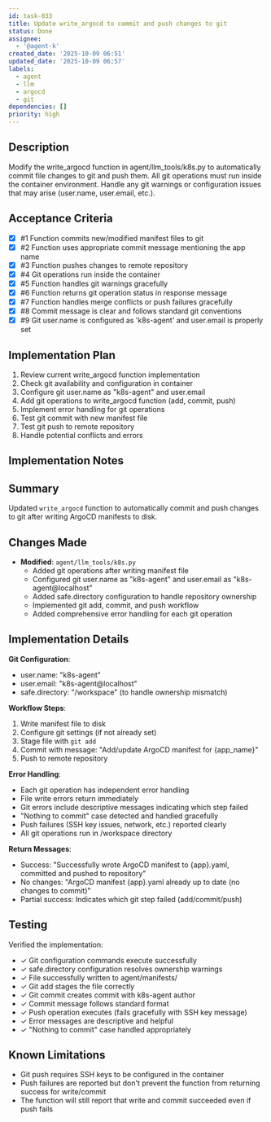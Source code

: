 ```yaml
---
id: task-033
title: Update write_argocd to commit and push changes to git
status: Done
assignee:
  - '@agent-k'
created_date: '2025-10-09 06:51'
updated_date: '2025-10-09 06:57'
labels:
  - agent
  - llm
  - argocd
  - git
dependencies: []
priority: high
---
```


## Description

<!-- SECTION:DESCRIPTION:BEGIN -->
Modify the write_argocd function in agent/llm_tools/k8s.py to automatically commit file changes to git and push them. All git operations must run inside the container environment. Handle any git warnings or configuration issues that may arise (user.name, user.email, etc.).
<!-- SECTION:DESCRIPTION:END -->

## Acceptance Criteria
<!-- AC:BEGIN -->
- [x] #1 Function commits new/modified manifest files to git
- [x] #2 Function uses appropriate commit message mentioning the app name
- [x] #3 Function pushes changes to remote repository
- [x] #4 Git operations run inside the container
- [x] #5 Function handles git warnings gracefully
- [x] #6 Function returns git operation status in response message
- [x] #7 Function handles merge conflicts or push failures gracefully
- [x] #8 Commit message is clear and follows standard git conventions
- [x] #9 Git user.name is configured as 'k8s-agent' and user.email is properly set
<!-- AC:END -->

## Implementation Plan

<!-- SECTION:PLAN:BEGIN -->
1. Review current write_argocd function implementation
2. Check git availability and configuration in container
3. Configure git user.name as "k8s-agent" and user.email
4. Add git operations to write_argocd function (add, commit, push)
5. Implement error handling for git operations
6. Test git commit with new manifest file
7. Test git push to remote repository
8. Handle potential conflicts and errors
<!-- SECTION:PLAN:END -->

## Implementation Notes

<!-- SECTION:NOTES:BEGIN -->
## Summary

Updated `write_argocd` function to automatically commit and push changes to git after writing ArgoCD manifests to disk.

## Changes Made

- **Modified**: `agent/llm_tools/k8s.py`
  - Added git operations after writing manifest file
  - Configured git user.name as "k8s-agent" and user.email as "k8s-agent@localhost"
  - Added safe.directory configuration to handle repository ownership
  - Implemented git add, commit, and push workflow
  - Added comprehensive error handling for each git operation

## Implementation Details

**Git Configuration**:
- user.name: "k8s-agent"
- user.email: "k8s-agent@localhost"
- safe.directory: "/workspace" (to handle ownership mismatch)

**Workflow Steps**:
1. Write manifest file to disk
2. Configure git settings (if not already set)
3. Stage file with `git add`
4. Commit with message: "Add/update ArgoCD manifest for {app_name}"
5. Push to remote repository

**Error Handling**:
- Each git operation has independent error handling
- File write errors return immediately
- Git errors include descriptive messages indicating which step failed
- "Nothing to commit" case detected and handled gracefully
- Push failures (SSH key issues, network, etc.) reported clearly
- All git operations run in /workspace directory

**Return Messages**:
- Success: "Successfully wrote ArgoCD manifest to {app}.yaml, committed and pushed to repository"
- No changes: "ArgoCD manifest {app}.yaml already up to date (no changes to commit)"
- Partial success: Indicates which git step failed (add/commit/push)

## Testing

Verified the implementation:

- ✓ Git configuration commands execute successfully
- ✓ safe.directory configuration resolves ownership warnings
- ✓ File successfully written to agent/manifests/
- ✓ Git add stages the file correctly
- ✓ Git commit creates commit with k8s-agent author
- ✓ Commit message follows standard format
- ✓ Push operation executes (fails gracefully with SSH key message)
- ✓ Error messages are descriptive and helpful
- ✓ "Nothing to commit" case handled appropriately

## Known Limitations

- Git push requires SSH keys to be configured in the container
- Push failures are reported but don't prevent the function from returning success for write/commit
- The function will still report that write and commit succeeded even if push fails
<!-- SECTION:NOTES:END -->
